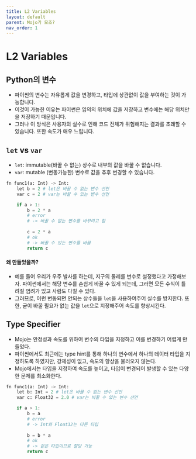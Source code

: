 ```yaml
---
title: L2 Variables
layout: default
parent: Mojo가 모조?
nav_order: 1
---
```


# L2 Variables

## Python의 변수
* 파이썬의 변수는 자유롭게 값을 변경하고, 타입에 상관없이 값을 부여하는 것이 가능합니다.
* 이것이 가능한 이유는 파이썬은 임의의 위치에 값을 저장하고 변수에는 해당 위치만을 저장하기 때문입니다.
* 그러나 이 방식은 사용자의 실수로 인해 코드 전체가 위험해지는 결과를 초래할 수 있습니다. 또한 속도가 매우 느립니다.


## `let` vs `var`
* `let`: immutable(바꿀 수 없는) 상수로 내부의 값을 바꿀 수 없습니다.
* `var`: mutable (변동가능한) 변수로 값을 추후 변경할 수 있습니다.

```python
fn func1(a: Int) -> Int:
	let b = 2 # let은 바꿀 수 없는 변수 선언
	var c = 2 # var는 바꿀 수 있는 변수 선언

	if a > 1:
		b = 2 * a 
		# error 
		# -> 바꿀 수 없는 변수를 바꾸려고 함
		
		c = 2 * a 
		# ok 
		# -> 바꿀 수 있는 변수를 바꿈
		return c
```

#### 왜 만들었을까? 
* 예를 들어 우리가 우주 발사를 하는데, 지구의 둘레를 변수로 설정했다고 가정해보자. 파이썬에서는 해당 변수를 손쉽게 바꿀 수 있게 되는데, 그러면 모든 수식이 틀려질 염려가 있고 사람도 다칠 수 있다.
* 그러므로, 이런 변동되면 안되는 상수들을 `let`을 사용하여주어 실수를 방지한다. 또한, 굳이 바꿀 필요가 없는 값을 `let`으로 지정해주어 속도를 향상시킨다.
 
## Type Specifier
* Mojo는 안정성과 속도를 위하여 변수의 타입을 지정하고 이를 변경하기 어렵게 만들었다.
* 파이썬에서도 최근에는 type hint를 통해 하나의 변수에서 하나의 데이터 타입을 지정하도록 하였지만, 강제성이 없고, 속도의 향상을 불러오지 않는다.
* Mojo에서는 타입을 지정하여 속도를 높이고, 타입이 변경되어 발생할 수 있는 다양한 문제를 최소화한다.

```python
fn func1(a: Int) -> Int:
	let b: Int = 2 # let은 바꿀 수 없는 변수 선언
	var c: Float32 = 2.0 # var는 바꿀 수 있는 변수 선언

	if a > 1:
		b = a
		# error 
		# -> Int와 Float32는 다른 타입
		
		b = b * a
		# ok 
		# -> 같은 타입이므로 할당 가능
		return c
```

